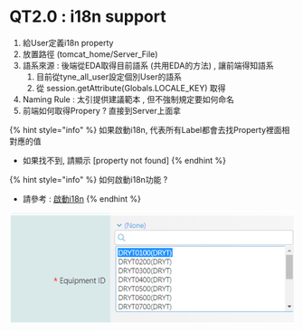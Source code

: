 # QT2.0 : i18n support

1. 給User定義i18n property
2. 放置路徑  \(tomcat\_home/Server\_File\)
3. 語系來源 : 後端從EDA取得目前語系 \(共用EDA的方法\) , 讓前端得知語系
   1. 目前從tyne\_all\_user設定個別User的語系
   2. 從 session.getAttribute\(Globals.LOCALE\_KEY\) 取得
4. Naming Rule :  太引提供建議範本 , 但不強制規定要如何命名
5. 前端如何取得Propery ?  直接到Server上面拿

{% hint style="info" %}
如果啟動i18n, 代表所有Label都會去找Property裡面相對應的值

* 如果找不到, 請顯示 \[property not found\]
{% endhint %}

{% hint style="info" %}
如何啟動i18n功能 ?

* 請參考 : [啟動i18n](criteria-tool-2.0/query-page.md)
{% endhint %}

![&#x547C;&#x53EB;&#x5F8C;&#x7D50;&#x679C;&#x7BC4;&#x4F8B;](.gitbook/assets/image-1.png)

